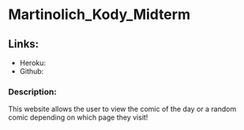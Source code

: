 # Martinolich_Kody_Midterm

## Links:
* Heroku: 
* Github:

### Description: 
This website allows the user to view the comic of the day or a random comic depending on which page they visit!